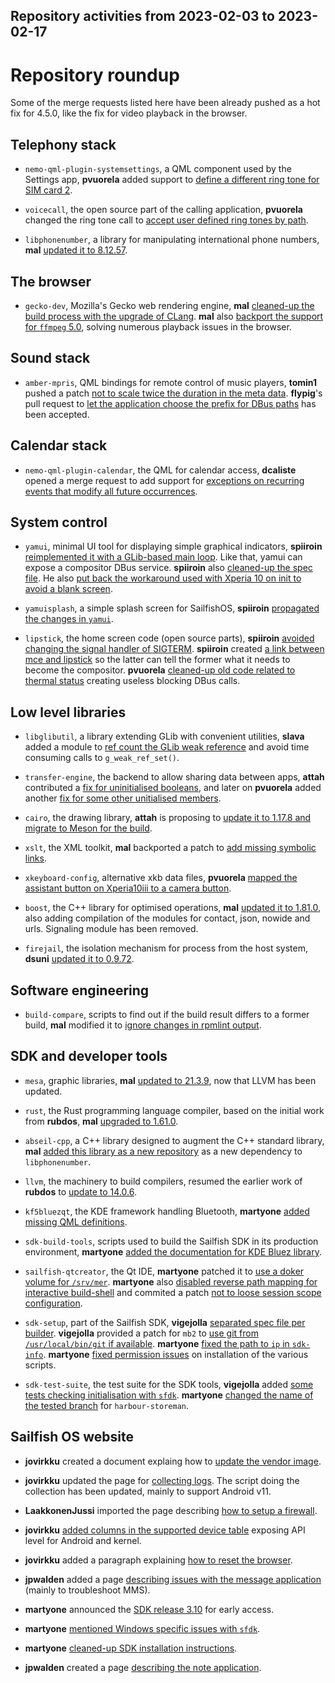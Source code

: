 Repository activities from 2023-02-03 to 2023-02-17
---------------------------------------------------

# Repository roundup

Some of the merge requests listed here have been already pushed as a hot fix for 4.5.0, like the fix for video playback in the browser.

## Telephony stack

* `nemo-qml-plugin-systemsettings`, a QML component used by the Settings app, **pvuorela** added support to [define a different ring tone for SIM card 2](https://github.com/sailfishos/nemo-qml-plugin-systemsettings/pull/34).

* `voicecall`, the open source part of the calling application, **pvuorela** changed the ring tone call to [accept user defined ring tones by path](https://github.com/sailfishos/voicecall/pull/9).

* `libphonenumber`, a library for manipulating international phone numbers, **mal** [updated it to 8.12.57](https://github.com/sailfishos/libphonenumber/pull/3).

## The browser

* `gecko-dev`, Mozilla's Gecko web rendering engine, **mal** [cleaned-up the build process with the upgrade of CLang](https://github.com/sailfishos/gecko-dev/pull/152). **mal** also [backport the support for `ffmpeg` 5.0](https://github.com/sailfishos/gecko-dev/pull/153), solving numerous playback issues in the browser.

## Sound stack

* `amber-mpris`, QML bindings for remote control of music players, **tomin1** pushed a patch [not to scale twice the duration in the meta data](https://github.com/sailfishos/amber-mpris/pull/21). **flypig**'s pull request to [let the application choose the prefix for DBus paths](https://github.com/sailfishos/amber-mpris/pull/19) has been accepted.

## Calendar stack

* `nemo-qml-plugin-calendar`, the QML for calendar access, **dcaliste** opened a merge request to add support for [exceptions on recurring events that modify all future occurrences](https://github.com/sailfishos/nemo-qml-plugin-calendar/pull/43).

## System control

* `yamui`, minimal UI tool for displaying simple graphical indicators, **spiiroin** [reimplemented it with a GLib-based main loop](https://github.com/sailfishos/yamui/pull/11). Like that, yamui can expose a compositor DBus service. **spiiroin** also [cleaned-up the spec file](https://github.com/sailfishos/yamui/pull/12). He also [put back the workaround used with Xperia 10 on init to avoid a blank screen](https://github.com/sailfishos/yamui/pull/13).

* `yamuisplash`, a simple splash screen for SailfishOS, **spiiroin** [propagated the changes in `yamui`](https://github.com/sailfishos/yamuisplash/pull/3).

* `lipstick`, the home screen code (open source parts), **spiiroin** [avoided changing the signal handler of SIGTERM](https://github.com/sailfishos/lipstick/pull/38). **spiiroin** created [a link between mce and lipstick](https://github.com/sailfishos/lipstick/pull/37) so the latter can tell the former what it needs to become the compositor. **pvuorela** [cleaned-up old code related to thermal status](https://github.com/sailfishos/lipstick/pull/40) creating useless blocking DBus calls.

## Low level libraries

* `libglibutil`, a library extending GLib with convenient utilities, **slava** added a module to [ref count the GLib weak reference](https://github.com/sailfishos/libglibutil/commit/7c373004fee3d367f3507d014a0e8941f7aa5206) and avoid time consuming calls to `g_weak_ref_set()`.

* `transfer-engine`, the backend to allow sharing data between apps, **attah** contributed a [fix for uninitialised booleans](https://github.com/sailfishos/transfer-engine/pull/11), and later on **pvuorela** added another [fix for some other unitialised members](https://github.com/sailfishos/transfer-engine/pull/12).

* `cairo`, the drawing library, **attah** is proposing to [update it to 1.17.8 and migrate to Meson for the build](https://github.com/sailfishos/cairo/pull/2).

* `xslt`, the XML toolkit, **mal** backported a patch to [add missing symbolic links](https://github.com/sailfishos/libxslt/pull/3).

* `xkeyboard-config`, alternative xkb data files, **pvuorela** [mapped the assistant button on Xperia10iii to a camera button](https://github.com/sailfishos/xkeyboard-config/pull/3).

* `boost`, the C++ library for optimised operations, **mal** [updated it to 1.81.0](https://github.com/sailfishos/boost/pull/1), also adding compilation of the modules for contact, json, nowide and urls. Signaling module has been removed.

* `firejail`, the isolation mechanism for process from the host system, **dsuni** [updated it to 0.9.72](https://github.com/sailfishos/firejail/pull/17).

## Software engineering

* `build-compare`, scripts to find out if the build result differs to a former build, **mal** modified it to [ignore changes in rpmlint output](https://github.com/sailfishos/build-compare/pull/6).

## SDK and developer tools

* `mesa`, graphic libraries, **mal** [updated to 21.3.9](https://github.com/sailfishos/mesa/pull/2), now that LLVM has been updated.

* `rust`, the Rust programming language compiler, based on the initial work from **rubdos**, **mal** [upgraded to 1.61.0](https://github.com/sailfishos/rust/pull/18).

* `abseil-cpp`, a C++ library designed to augment the C++ standard library, **mal** [added this library as a new repository](https://github.com/sailfishos/abseil-cpp) as a new dependency to `libphonenumber`.

* `llvm`, the machinery to build compilers, resumed the earlier work of **rubdos** to [update to 14.0.6](https://github.com/sailfishos/llvm/pull/2).

* `kf5bluezqt`, the KDE framework handling Bluetooth, **martyone** [added missing QML definitions](https://github.com/sailfishos/kf5bluezqt/pull/7).

* `sdk-build-tools`, scripts used to build the Sailfish SDK in its production environment, **martyone** [added the documentation for KDE Bluez library](https://github.com/sailfishos/sdk-build-tools/pull/125).

* `sailfish-qtcreator`, the Qt IDE, **martyone** patched it to [use a doker volume for `/srv/mer`](https://github.com/sailfishos/sailfish-qtcreator/pull/552). **martyone** also [disabled reverse path mapping for interactive build-shell](https://github.com/sailfishos/sailfish-qtcreator/pull/553) and commited a patch [not to loose session scope configuration](https://github.com/sailfishos/sailfish-qtcreator/pull/555).

* `sdk-setup`, part of the Sailfish SDK, **vigejolla** [separated spec file per builder](https://github.com/sailfishos/sdk-setup/pull/351). **vigejolla** provided a patch for `mb2` to [use git from `/usr/local/bin/git` if available](https://github.com/sailfishos/sdk-setup/pull/352). **martyone** [fixed the path to `ip` in `sdk-info`](https://github.com/sailfishos/sdk-setup/pull/354). **martyone** [fixed permission issues](https://github.com/sailfishos/sdk-setup/pull/355) on installation of the various scripts.

* `sdk-test-suite`, the test suite for the SDK tools, **vigejolla** added [some tests checking initialisation with `sfdk`](https://github.com/sailfishos/sdk-test-suite/pull/17). **martyone** [changed the name of the tested branch](https://github.com/sailfishos/sdk-test-suite/pull/18) for `harbour-storeman`.

## Sailfish OS website

* **jovirkku** created a document explaing how to [update the vendor image](https://github.com/sailfishos/docs.sailfishos.org/pull/256).

* **jovirkku** updated the page for [collecting logs](https://github.com/sailfishos/docs.sailfishos.org/pull/258). The script doing the collection has been updated, mainly to support Android v11.

* **LaakkonenJussi** imported the page describing [how to setup a firewall](https://github.com/sailfishos/docs.sailfishos.org/pull/255).

* **jovirkku** [added columns in the supported device table](https://github.com/sailfishos/docs.sailfishos.org/pull/260) exposing API level for Android and kernel.

* **jovirkku** added a paragraph explaining [how to reset the browser](https://github.com/sailfishos/docs.sailfishos.org/pull/263).

* **jpwalden** added a page [describing issues with the message application](https://github.com/sailfishos/docs.sailfishos.org/pull/259) (mainly to troubleshoot MMS).

* **martyone** announced the [SDK release 3.10](https://github.com/sailfishos/docs.sailfishos.org/pull/267) for early access.

* **martyone** [mentioned Windows specific issues with `sfdk`](https://github.com/sailfishos/docs.sailfishos.org/pull/268).

* **martyone** [cleaned-up SDK installation instructions](https://github.com/sailfishos/docs.sailfishos.org/pull/270).

* **jpwalden** created a page [describing the note application](https://github.com/sailfishos/docs.sailfishos.org/pull/266).
